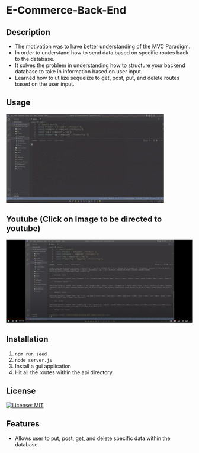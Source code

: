 # E-Commerce-Back-End

## Description
- The motivation was to have better understanding of the MVC Paradigm.
- In order to understand how to send data based on specific routes back to the database. 
- It solves the problem in understanding how to structure your backend database to take in information based on user input. 
- Learned how to utilize sequelize to get, post, put, and delete routes based on the user input. 

## Usage

![E-commerce-back-end gif](./assets/Final%20gif.gif)

## Youtube (Click on Image to be directed to youtube)

[![Group Profile Gen Walkthrough](./assets/youtube.jpg)](https://www.youtube.com/watch?v=xT9JzuOCQjQ)

## Installation

1. ``` npm run seed ```
2. ``` node server.js ```
3. Install a gui application
4. Hit all the routes within the api directory.

## License
[![License: MIT](https://img.shields.io/badge/License-MIT-yellow.svg)](https://opensource.org/licenses/MIT)

## Features
- Allows user to put, post, get, and delete specific data within the database.